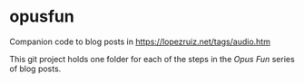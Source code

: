 # opusfun

Companion code to blog posts in https://lopezruiz.net/tags/audio.htm

This git project holds one folder for each of the steps in the *Opus Fun* series of blog posts.

